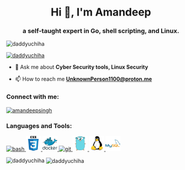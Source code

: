 <h1 align="center">Hi 👋, I'm Amandeep</h1>
<h3 align="center">a self-taught expert in Go, shell scripting, and Linux.</h3>

<p align="left"> <img src="https://komarev.com/ghpvc/?username=daddyuchiha&label=Profile%20views&color=0e75b6&style=flat" alt="daddyuchiha" /> </p>

<p align="left"> <a href="https://github.com/ryo-ma/github-profile-trophy"><img src="https://github-profile-trophy.vercel.app/?username=daddyuchiha" alt="daddyuchiha" /></a> </p>

- 💬 Ask me about **Cyber Security tools, Linux Security**

- 📫 How to reach me **UnknownPerson1100@proton.me**

<h3 align="left">Connect with me:</h3>
<p align="left">
<a href="https://in.linkedin.com/in/amandeep-singh-02a1222a2" target="blank"><img align="center" src="https://raw.githubusercontent.com/rahuldkjain/github-profile-readme-generator/master/src/images/icons/Social/linked-in-alt.svg" alt="amandeepsingh" height="30" width="40" /></a>
</p>

<h3 align="left">Languages and Tools:</h3>
<p align="left"> <a href="https://www.gnu.org/software/bash/" target="_blank" rel="noreferrer"> <img src="https://www.vectorlogo.zone/logos/gnu_bash/gnu_bash-icon.svg" alt="bash" width="40" height="40"/> </a> <a href="https://www.w3schools.com/css/" target="_blank" rel="noreferrer"> <img src="https://raw.githubusercontent.com/devicons/devicon/master/icons/css3/css3-original-wordmark.svg" alt="css3" width="40" height="40"/> </a> <a href="https://www.docker.com/" target="_blank" rel="noreferrer"> <img src="https://raw.githubusercontent.com/devicons/devicon/master/icons/docker/docker-original-wordmark.svg" alt="docker" width="40" height="40"/> </a> <a href="https://git-scm.com/" target="_blank" rel="noreferrer"> <img src="https://www.vectorlogo.zone/logos/git-scm/git-scm-icon.svg" alt="git" width="40" height="40"/> </a> <a href="https://golang.org" target="_blank" rel="noreferrer"> <img src="https://raw.githubusercontent.com/devicons/devicon/master/icons/go/go-original.svg" alt="go" width="40" height="40"/> </a> <a href="https://www.linux.org/" target="_blank" rel="noreferrer"> <img src="https://raw.githubusercontent.com/devicons/devicon/master/icons/linux/linux-original.svg" alt="linux" width="40" height="40"/> </a> <a href="https://www.mysql.com/" target="_blank" rel="noreferrer"> <img src="https://raw.githubusercontent.com/devicons/devicon/master/icons/mysql/mysql-original-wordmark.svg" alt="mysql" width="40" height="40"/> </a> </p>

<p><img align="left" src="https://github-readme-stats.vercel.app/api/top-langs?username=daddyuchiha&show_icons=true&locale=en&layout=compact" alt="daddyuchiha" /></p>

<p>&nbsp;<img align="center" src="https://github-readme-stats.vercel.app/api?username=daddyuchiha&show_icons=true&locale=en" alt="daddyuchiha" /></p>
